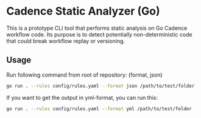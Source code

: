 # Cadence Static Analyzer (Go)

This is a prototype CLI tool that performs static analysis on Go Cadence workflow code. Its purpose is to detect potentially non-deterministic code that could break workflow replay or versioning.

## Usage
Run following command from root of repository: (format, json)
```bash
go run . --rules config/rules.yaml --format json /path/to/test/folder
```

If you want to get the output in yml-format, you can run this:
```bash
go run . --rules config/rules.yaml --format yml /path/to/test/folder
```
